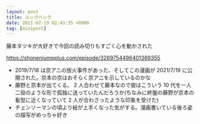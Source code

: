 ```yaml
---
layout: post
title: ルックバック
date: 2021-07-19 02:43:35 +0900
tag: [minipost]
---
```


藤本タツキが大好きで今回の読み切りもすごく心を動かされた

https://shonenjumpplus.com/episode/3269754496401369355

- 2019/7/18 は京アニの放火事件があった、そしてこの漫画が 2021/7/19 に公開された。京本の京はおそらく京アニを示しているのかな
- 藤野と京本が出てくる。 2 人合わせて藤本なので彼はこういう 10 代を一人二役のような形で孤独に送っていたんだろうか(ちなみに終盤の藤野が京本の髪型に近くなっていて 2 人が合わさったような印象を受けた)
- チェンソーマンの頃より絵が上手くなった気がする。漫画書いている後ろ姿の描写がめっちゃ好き
